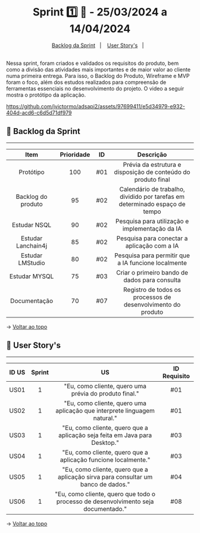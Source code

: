 <span id="topo">

<h1 align="center">Sprint 1️⃣ 🏃 - 25/03/2024 a 14/04/2024</h1>
<p align="center">
    <a href="#backlog">Backlog da Sprint</a> &nbsp |&nbsp &nbsp
    <a href="#userstory">User Story's</a> &nbsp |&nbsp &nbsp
</p>
<br>
Nessa sprint, foram criados e validados os requisitos do produto, bem como a divisão das atividades mais importantes e de maior valor ao cliente numa primeira entrega. Para isso, o Backlog do Produto, Wireframe e MVP foram o foco, além dos estudos realizados para compreensão de ferramentas essenciais no desenvolvimento do projeto. O video a seguir mostra o protótipo da aplicação.
<br>


https://github.com/jvictormo/adsapi2/assets/97699411/e5d34979-e932-404d-acd6-c6d5d71df979


<span id="backlog">

## 📨 Backlog da Sprint
<hr>

| Item | Prioridade|ID                                                                                                                                                                                                                               | Descrição | 
|:-------:|:--------:|:----------------------------------------------------------------------------------------------------------------------------------------------------------------------------------------------------------------------------------:|:-----------------------:|
| Protótipo  | 100      | #01 | Prévia da estrutura e disposição de conteúdo do produto final
| Backlog do produto    | 95      | #02 | Calendário de trabalho, dividido por tarefas em determinado espaço de tempo
| Estudar NSQL  | 90      | #02 | Pesquisa para utilização e implementação da IA
| Estudar Lanchain4j  | 85      | #02 | Pesquisa para conectar a aplicação com a IA
| Estudar LMStudio  | 80      | #02 | Pesquisa para permitir que a IA funcione localmente
| Estudar MYSQL  | 75      | #03 | Criar o primeiro bando de dados para consulta
| Documentação  | 70      | #07 | Registro de todos os processos de desenvolvimento do produto

→ [Voltar ao topo](#topo)

<span id="userstory">

## 👥 User Story's 
<hr>


| ID US | Sprint | US                                                                                                                                                                                                                               | ID Requisito          |
|:-------:|:--------:|:----------------------------------------------------------------------------------------------------------------------------------------------------------------------------------------------------------------------------------:|:-----------------------:|
| US01  | 1      | "Eu, como cliente, quero uma prévia do produto final."                                                                                                                                      |  #01                  |
| US02  | 1      | "Eu, como cliente, quero uma aplicação que interprete linguagem natural."                                                                    |  #01                  |
| US03  | 1      | "Eu, como cliente, quero que a aplicação seja feita em Java para Desktop."                                                                           |  #03                  |
| US04  | 1      | "Eu, como cliente, quero que a aplicação funcione localmente."                                          |  #03                  |
| US05  | 1      | "Eu, como cliente, quero que a aplicação sirva para consultar um banco de dados."                                                        |  #04                  |
| US06  | 1      | "Eu, como cliente, quero que todo o processo de desenvolvimento seja documentado."                                            |  #08                  |


→ [Voltar ao topo](#topo)
